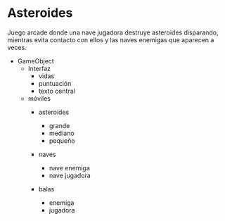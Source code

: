 # Asteroides

Juego arcade donde una nave jugadora destruye asteroides disparando, mientras evita contacto con ellos y las naves enemigas que aparecen a veces.


 * GameObject
	 * Interfaz
	 	* vidas
	 	* puntuación
	 	* texto central
	 * móviles
	 	* asteroides
	 		* grande
	 		* mediano
	 		* pequeño
	 		
	 	* naves
	 		* nave enemiga 
	 		* nave jugadora
	 	* balas
	 		* enemiga
	 		* jugadora
